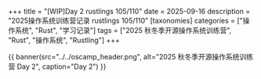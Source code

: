 +++
title = "[WIP]Day 2 rustlings 105/110"
date = 2025-09-16
description = "2025操作系统训练营记录 rustlings 105/110"
[taxonomies]
categories = ["操作系统", "Rust", "学习记录"]
tags = ["2025 秋冬季开源操作系统训练营", "Rust", "操作系统", "Rustling"]
+++

{{ banner(src="../../oscamp_header.png", alt="2025 秋冬季开源操作系统训练营 Day 2", caption="Day 2") }}

